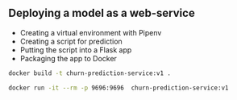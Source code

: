 ## Deploying a model as a web-service

* Creating a virtual environment with Pipenv
* Creating a script for prediction
* Putting the script into a Flask app
* Packaging the app to Docker


```bash
docker build -t churn-prediction-service:v1 .
```

```bash
docker run -it --rm -p 9696:9696  churn-prediction-service:v1
```
